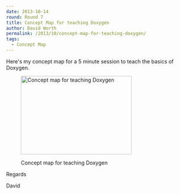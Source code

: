 ```yaml
---
date: 2013-10-14
round: Round 7
title: Concept Map for teaching Doxygen
author: David Worth
permalink: /2013/10/concept-map-for-teaching-doxygen/
tags:
  - Concept Map
---
```

Here's my concept map for a 5 minute session to teach the basics of Doxygen.<figure id="attachment_4734" style="width: 300px;" class="wp-caption alignnone">

[<img class="size-medium wp-image-4734" alt="Concept map for teaching Doxygen" src="http://files.software-carpentry.org/training-course/2013/10/scan-300x212.jpg" width="300" height="212" />][1]<figcaption class="wp-caption-text">Concept map for teaching Doxygen</figcaption></figure> 
Regards

David

 [1]: http://files.software-carpentry.org/training-course/2013/10/scan.jpg
